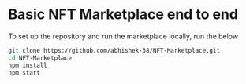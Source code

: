 # Basic NFT Marketplace end to end

To set up the repository and run the marketplace locally, run the below
```bash
git clone https://github.com/abhishek-38/NFT-Marketplace.git
cd NFT-Marketplace
npm install
npm start
```
